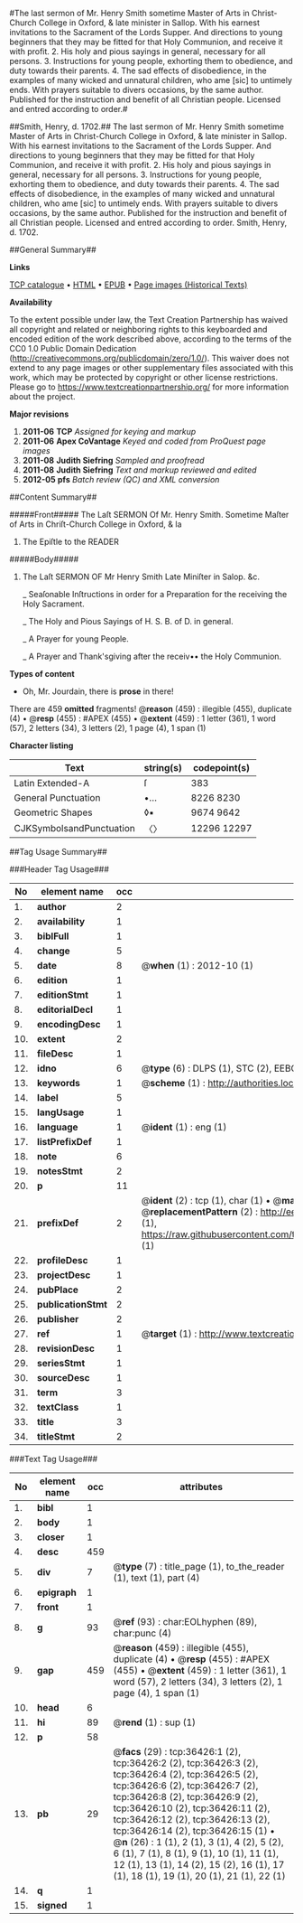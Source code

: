 #The last sermon of Mr. Henry Smith sometime Master of Arts in Christ-Church College in Oxford, & late minister in Sallop. With his earnest invitations to the Sacrament of the Lords Supper. And directions to young beginners that they may be fitted for that Holy Communion, and receive it with profit. 2. His holy and pious sayings in general, necessary for all persons. 3. Instructions for young people, exhorting them to obedience, and duty towards their parents. 4. The sad effects of disobedience, in the examples of many wicked and unnatural children, who ame [sic] to untimely ends. With prayers suitable to divers occasions, by the same author. Published for the instruction and benefit of all Christian people. Licensed and entred according to order.#

##Smith, Henry, d. 1702.##
The last sermon of Mr. Henry Smith sometime Master of Arts in Christ-Church College in Oxford, & late minister in Sallop. With his earnest invitations to the Sacrament of the Lords Supper. And directions to young beginners that they may be fitted for that Holy Communion, and receive it with profit. 2. His holy and pious sayings in general, necessary for all persons. 3. Instructions for young people, exhorting them to obedience, and duty towards their parents. 4. The sad effects of disobedience, in the examples of many wicked and unnatural children, who ame [sic] to untimely ends. With prayers suitable to divers occasions, by the same author. Published for the instruction and benefit of all Christian people. Licensed and entred according to order.
Smith, Henry, d. 1702.

##General Summary##

**Links**

[TCP catalogue](http://www.ota.ox.ac.uk/tcp/)  • 
[HTML](http://tei.it.ox.ac.uk/tcp/Texts-HTML/free/A60/A60421.html)  • 
[EPUB](http://tei.it.ox.ac.uk/tcp/Texts-EPUB/free/A60/A60421.epub) • 
[Page images (Historical Texts)](https://historicaltexts.jisc.ac.uk/eebo-99831959e)

**Availability**

To the extent possible under law, the Text Creation Partnership has waived all copyright and related or neighboring rights to this keyboarded and encoded edition of the work described above, according to the terms of the CC0 1.0 Public Domain Dedication (http://creativecommons.org/publicdomain/zero/1.0/). This waiver does not extend to any page images or other supplementary files associated with this work, which may be protected by copyright or other license restrictions. Please go to https://www.textcreationpartnership.org/ for more information about the project.

**Major revisions**

1. __2011-06__ __TCP__ *Assigned for keying and markup*
1. __2011-06__ __Apex CoVantage__ *Keyed and coded from ProQuest page images*
1. __2011-08__ __Judith Siefring__ *Sampled and proofread*
1. __2011-08__ __Judith Siefring__ *Text and markup reviewed and edited*
1. __2012-05__ __pfs__ *Batch review (QC) and XML conversion*

##Content Summary##

#####Front#####
The Laſt SERMON Of Mr. Henry Smith. Sometime Maſter of Arts in Chriſt-Church College in Oxford, & la
1. The Epiſtle to the READER

#####Body#####

1. The Laſt SERMON OF Mr Henry Smith Late Miniſter in Salop. &c.

    _ Seaſonable Inſtructions in order for a Preparation for the receiving the Holy Sacrament.

    _ The Holy and Pious Sayings of H. S. B. of D. in general.

    _ A Prayer for young People.

    _ A Prayer and Thank'sgiving after the receiv•• the Holy Communion.

**Types of content**

  * Oh, Mr. Jourdain, there is **prose** in there!

There are 459 **omitted** fragments! 
 @__reason__ (459) : illegible (455), duplicate (4)  •  @__resp__ (455) : #APEX (455)  •  @__extent__ (459) : 1 letter (361), 1 word (57), 2 letters (34), 3 letters (2), 1 page (4), 1 span (1)

**Character listing**


|Text|string(s)|codepoint(s)|
|---|---|---|
|Latin Extended-A|ſ|383|
|General Punctuation|•…|8226 8230|
|Geometric Shapes|◊▪|9674 9642|
|CJKSymbolsandPunctuation|〈〉|12296 12297|

##Tag Usage Summary##

###Header Tag Usage###

|No|element name|occ|attributes|
|---|---|---|---|
|1.|__author__|2||
|2.|__availability__|1||
|3.|__biblFull__|1||
|4.|__change__|5||
|5.|__date__|8| @__when__ (1) : 2012-10 (1)|
|6.|__edition__|1||
|7.|__editionStmt__|1||
|8.|__editorialDecl__|1||
|9.|__encodingDesc__|1||
|10.|__extent__|2||
|11.|__fileDesc__|1||
|12.|__idno__|6| @__type__ (6) : DLPS (1), STC (2), EEBO-CITATION (1), PROQUEST (1), VID (1)|
|13.|__keywords__|1| @__scheme__ (1) : http://authorities.loc.gov/ (1)|
|14.|__label__|5||
|15.|__langUsage__|1||
|16.|__language__|1| @__ident__ (1) : eng (1)|
|17.|__listPrefixDef__|1||
|18.|__note__|6||
|19.|__notesStmt__|2||
|20.|__p__|11||
|21.|__prefixDef__|2| @__ident__ (2) : tcp (1), char (1)  •  @__matchPattern__ (2) : ([0-9\-]+):([0-9IVX]+) (1), (.+) (1)  •  @__replacementPattern__ (2) : http://eebo.chadwyck.com/downloadtiff?vid=$1&page=$2 (1), https://raw.githubusercontent.com/textcreationpartnership/Texts/master/tcpchars.xml#$1 (1)|
|22.|__profileDesc__|1||
|23.|__projectDesc__|1||
|24.|__pubPlace__|2||
|25.|__publicationStmt__|2||
|26.|__publisher__|2||
|27.|__ref__|1| @__target__ (1) : http://www.textcreationpartnership.org/docs/. (1)|
|28.|__revisionDesc__|1||
|29.|__seriesStmt__|1||
|30.|__sourceDesc__|1||
|31.|__term__|3||
|32.|__textClass__|1||
|33.|__title__|3||
|34.|__titleStmt__|2||


###Text Tag Usage###

|No|element name|occ|attributes|
|---|---|---|---|
|1.|__bibl__|1||
|2.|__body__|1||
|3.|__closer__|1||
|4.|__desc__|459||
|5.|__div__|7| @__type__ (7) : title_page (1), to_the_reader (1), text (1), part (4)|
|6.|__epigraph__|1||
|7.|__front__|1||
|8.|__g__|93| @__ref__ (93) : char:EOLhyphen (89), char:punc (4)|
|9.|__gap__|459| @__reason__ (459) : illegible (455), duplicate (4)  •  @__resp__ (455) : #APEX (455)  •  @__extent__ (459) : 1 letter (361), 1 word (57), 2 letters (34), 3 letters (2), 1 page (4), 1 span (1)|
|10.|__head__|6||
|11.|__hi__|89| @__rend__ (1) : sup (1)|
|12.|__p__|58||
|13.|__pb__|29| @__facs__ (29) : tcp:36426:1 (2), tcp:36426:2 (2), tcp:36426:3 (2), tcp:36426:4 (2), tcp:36426:5 (2), tcp:36426:6 (2), tcp:36426:7 (2), tcp:36426:8 (2), tcp:36426:9 (2), tcp:36426:10 (2), tcp:36426:11 (2), tcp:36426:12 (2), tcp:36426:13 (2), tcp:36426:14 (2), tcp:36426:15 (1)  •  @__n__ (26) : 1 (1), 2 (1), 3 (1), 4 (2), 5 (2), 6 (1), 7 (1), 8 (1), 9 (1), 10 (1), 11 (1), 12 (1), 13 (1), 14 (2), 15 (2), 16 (1), 17 (1), 18 (1), 19 (1), 20 (1), 21 (1), 22 (1)|
|14.|__q__|1||
|15.|__signed__|1||
